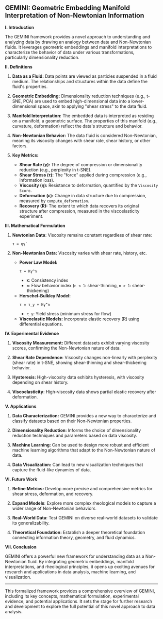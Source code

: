 ## GEMINI: Geometric Embedding Manifold Interpretation of Non-Newtonian Information

**I. Introduction**

The GEMINI framework provides a novel approach to understanding and analyzing data by drawing an analogy between data and Non-Newtonian fluids. It leverages geometric embeddings and manifold interpretations to characterize the behavior of data under various transformations, particularly dimensionality reduction.

**II. Definitions**

1. **Data as a Fluid:** Data points are viewed as particles suspended in a fluid medium. The relationships and structures within the data define the fluid's properties.

2. **Geometric Embedding:** Dimensionality reduction techniques (e.g., t-SNE, PCA) are used to embed high-dimensional data into a lower-dimensional space, akin to applying "shear stress" to the data fluid.

3. **Manifold Interpretation:** The embedded data is interpreted as residing on a manifold, a geometric surface. The properties of this manifold (e.g., curvature, deformation) reflect the data's structure and behavior.

4. **Non-Newtonian Behavior:** The data fluid is considered Non-Newtonian, meaning its viscosity changes with shear rate, shear history, or other factors.

5. **Key Metrics:**
   - **Shear Rate (γ̇):** The degree of compression or dimensionality reduction (e.g., perplexity in t-SNE).
   - **Shear Stress (τ):** The "force" applied during compression (e.g., information loss).
   - **Viscosity (η):** Resistance to deformation, quantified by the `Viscosity Score`.
   - **Deformation (ε):** Change in data structure due to compression, measured by `compute_deformation`.
   - **Recovery (R):** The extent to which data recovers its original structure after compression, measured in the viscoelasticity experiment.

**III. Mathematical Formulation**

1. **Newtonian Data:**  Viscosity remains constant regardless of shear rate:
   ```
   τ = ηγ̇
   ```

2. **Non-Newtonian Data:** Viscosity varies with shear rate, history, etc.
   - **Power Law Model:**
     ```
     τ = Kγ̇^n
     ```
     - `K`: Consistency index
     - `n`: Flow behavior index (`n < 1`: shear-thinning, `n > 1`: shear-thickening)
   - **Herschel-Bulkley Model:**
     ```
     τ = τ_y + Kγ̇^n
     ```
     - `τ_y`: Yield stress (minimum stress for flow)
   - **Viscoelastic Models:** Incorporate elastic recovery (R) using differential equations.

**IV. Experimental Evidence**

1. **Viscosity Measurement:** Different datasets exhibit varying viscosity scores, confirming the Non-Newtonian nature of data.

2. **Shear Rate Dependence:** Viscosity changes non-linearly with perplexity (shear rate) in t-SNE, showing shear-thinning and shear-thickening behavior.

3. **Hysteresis:** High-viscosity data exhibits hysteresis, with viscosity depending on shear history.

4. **Viscoelasticity:** High-viscosity data shows partial elastic recovery after deformation.

**V. Applications**

1. **Data Characterization:** GEMINI provides a new way to characterize and classify datasets based on their Non-Newtonian properties.

2. **Dimensionality Reduction:** Informs the choice of dimensionality reduction techniques and parameters based on data viscosity.

3. **Machine Learning:**  Can be used to design more robust and efficient machine learning algorithms that adapt to the Non-Newtonian nature of data.

4. **Data Visualization:**  Can lead to new visualization techniques that capture the fluid-like dynamics of data.

**VI. Future Work**

1. **Refine Metrics:** Develop more precise and comprehensive metrics for shear stress, deformation, and recovery.

2. **Expand Models:** Explore more complex rheological models to capture a wider range of Non-Newtonian behaviors.

3. **Real-World Data:**  Test GEMINI on diverse real-world datasets to validate its generalizability.

4. **Theoretical Foundation:**  Establish a deeper theoretical foundation connecting information theory, geometry, and fluid dynamics.

**VII. Conclusion**

GEMINI offers a powerful new framework for understanding data as a Non-Newtonian fluid. By integrating geometric embeddings, manifold interpretations, and rheological principles, it opens up exciting avenues for research and applications in data analysis, machine learning, and visualization.

---

This formalized framework provides a comprehensive overview of GEMINI, including its key concepts, mathematical formulation, experimental evidence, and potential applications. It sets the stage for further research and development to explore the full potential of this novel approach to data analysis.
